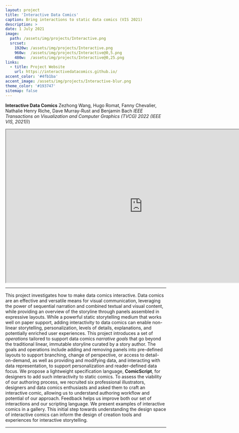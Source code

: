 ```yaml
---
layout: project
title: 'Interactive Data Comics'
caption: Bring interactions to static data comics (VIS 2021)
description: > 
date: 1 July 2021
image: 
  path: /assets/img/projects/Interactive.png
  srcset: 
    1920w: /assets/img/projects/Interactive.png
    960w:  /assets/img/projects/Interactive@0,5.png
    480w:  /assets/img/projects/Interactive@0,25.png
links:
  - title: Project Website 
    url: https://interactivedatacomics.github.io/
accent_color: '#4fb1ba'
accent_image: /assets/img/projects/Interactive-blur.png
theme_color: '#193747'
sitemap: false
---
```


**Interactive Data Comics** Zezhong Wang, Hugo Romat, Fanny Chevalier, Nathalie Henry Riche, Dave Murray-Rust and Benjamin Bach _IEEE Transactions on Visualization and Computer Graphics (TVCG) 2022 (IEEE VIS, 2021))_)

<div class="videoWrapper">
  <iframe width="854" height="480" src="https://www.youtube.com/embed/9u1tg2gHNAc" allow="accelerometer; autoplay; clipboard-write; encrypted-media; gyroscope; picture-in-picture" allowfullscreen></iframe>
  
</div>

---

This project investigates how to make data comics interactive. Data comics are an effective and versatile means for visual communication, leveraging the power of sequential narration and combined textual and visual content, while providing an overview of the storyline through panels assembled in expressive layouts. While a powerful static storytelling medium that works well on paper support, adding interactivity to data comics can enable non-linear storytelling, personalization, levels of details, explanations, and potentially enriched user experiences. This project introduces a set of _operations_ tailored to support data comics _narrative goals_ that go beyond the traditional linear, immutable storyline curated by a story author. The goals and operations include adding and removing panels into pre-defined layouts to support branching, change of perspective, or access to detail-on-demand, as well as providing and modifying data, and interacting with data representation, to support personalization and reader-defined data focus. We propose a lightweight specification language, **ComicScript**, for designers to add such interactivity to static comics. To assess the viability of our authoring process, we recruited six professional illustrators, designers and data comics enthusiasts and asked them to craft an interactive comic, allowing us to understand authoring workflow and potential of our approach. Feedback helps us improve both our set of interactions and our scripting language. 
We present examples of interactive comics in a gallery. This initial step towards understanding the design space of interactive comics can inform the design of creation tools and experiences for interactive storytelling. 

---
